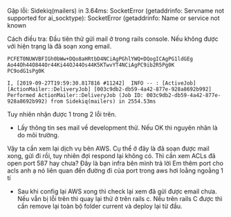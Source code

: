 Gặp lỗi:
Sidekiq(mailers) in 3.64ms: SocketError (getaddrinfo: Servname not supported for ai_socktype):
SocketError (getaddrinfo: Name or service not known

Cách điều tra:
Đầu tiên thử gửi mail ở trong rails console. 
Nếu không được với hiện trạng là đã soạn xong email.
```
PCFET0NUWVBFIGh0bWw+DQo8aHRtbD4NCiAgPGhlYWQ+DQogICAgPG1ldGEg
Ao44Oh44O844Or44Ki44OJ44Os44K5KTwvYT4NCiAgPC9ib2R5Pg0K
PC9odG1sPg0K

I, [2019-09-27T19:59:30.817816 #11242]  INFO -- : [ActiveJob] [ActionMailer::DeliveryJob] [003c9db2-db59-4a42-877e-928a8692b992] Performed ActionMailer::DeliveryJob (Job ID: 003c9db2-db59-4a42-877e-928a8692b992) from Sidekiq(mailers) in 2554.53ms
```
Tuy nhiên nhận được 1 trong 2 lỗi trên.

- Lấy thông tin ses mail về development thử.
Nếu OK thì nguyên nhân là do môi trường.

Vậy ta cần xem lại dịch vụ bên AWS. Cụ thể ở đây là đã soạn được mail xong, gửi đi rồi, tuy nhiên đợi respond lại không có.
Thì cần xem ACLs đã open port 587 hay chưa?
Đây là bạn infra bên mình trả lời
Em thêm port cho acls anh ạ
nó liên quan đến đường đi của port trong aws
hơi loằng ngoằng 1 tí

- Sau khi config lại AWS xong thì check lại xem đã gửi được email chưa.
Nếu vẫn bị lỗi trên thì quay lại thử ở trên rails c.
Nếu trên rails C được thì cần remove lại toàn bộ folder current và deploy lại từ đầu.
